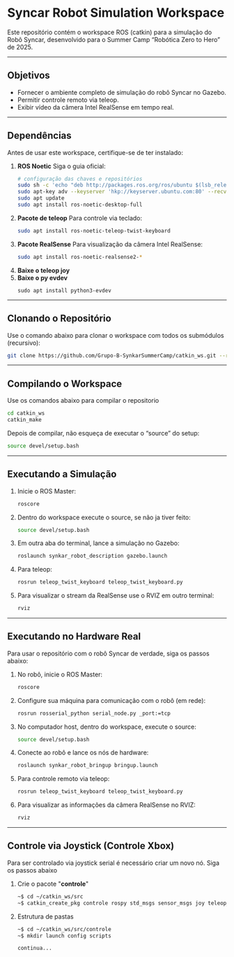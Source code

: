 # Syncar Robot Simulation Workspace

Este repositório contém o workspace ROS (catkin) para a simulação do Robô Syncar, desenvolvido para o Summer Camp “Robótica Zero to Hero” de 2025.

---

## Objetivos

- Fornecer o ambiente completo de simulação do robô Syncar no Gazebo.
- Permitir controle remoto via teleop.
- Exibir vídeo da câmera Intel RealSense em tempo real.

---

## Dependências

Antes de usar este workspace, certifique-se de ter instalado:

1. **ROS Noetic**
   Siga o guia oficial:
   ```bash
   # configuração das chaves e repositórios
   sudo sh -c 'echo "deb http://packages.ros.org/ros/ubuntu $(lsb_release -sc) main" > /etc/apt/sources.list.d/ros-latest.list'
   sudo apt-key adv --keyserver 'hkp://keyserver.ubuntu.com:80' --recv-key C1CF6E31E6BADE8868B172B4F42ED6FBAB17C654
   sudo apt update
   sudo apt install ros-noetic-desktop-full
   ```
3. **Pacote de teleop**
   Para controle via teclado:
   ```bash
   sudo apt install ros-noetic-teleop-twist-keyboard
   ```
4. **Pacote RealSense**
   Para visualização da câmera Intel RealSense:
   ```bash
   sudo apt install ros-noetic-realsense2-*
   ```
5. **Baixe o teleop joy**
6. **Baixe o py evdev**
   ```
   sudo apt install python3-evdev
   ```

---

## Clonando o Repositório

Use o comando abaixo para clonar o workspace com todos os submódulos (recursivo):

```bash
git clone https://github.com/Grupo-B-SynkarSummerCamp/catkin_ws.git --recursive
```

---

## Compilando o Workspace

Use os comandos abaixo para compilar o repositorio

```bash
cd catkin_ws
catkin_make
```

Depois de compilar, não esqueça de executar o “source” do setup:

```bash
source devel/setup.bash
```

---

## Executando a Simulação

1. Inicie o ROS Master:
   ```bash
   roscore
   ```
2. Dentro do workspace execute o source, se não ja tiver feito:
   ```bash
   source devel/setup.bash
   ```
3. Em outra aba do terminal, lance a simulação no Gazebo:
   ```bash
   roslaunch synkar_robot_description gazebo.launch
   ```
4. Para teleop:
   ```bash
   rosrun teleop_twist_keyboard teleop_twist_keyboard.py
   ```
5. Para visualizar o stream da RealSense use o RVIZ em outro terminal:
    ```bash
   rviz
   ```


---

## Executando no Hardware Real

Para usar o repositório com o robô Syncar de verdade, siga os passos abaixo:


1. No robô, inicie o ROS Master:
   ```bash
   roscore
   ```
2. Configure sua máquina para comunicação com o robô (em rede):
   ```bash
   rosrun rosserial_python serial_node.py _port:=tcp
   ```
3. No computador host, dentro do workspace, execute o source:
   ```bash
   source devel/setup.bash
   ```
4. Conecte ao robô e lance os nós de hardware:
   ```bash
   roslaunch synkar_robot_bringup bringup.launch
   ```
5. Para controle remoto via teleop:
   ```bash
   rosrun teleop_twist_keyboard teleop_twist_keyboard.py
   ```
6. Para visualizar as informações da câmera RealSense no RVIZ:
   ```bash
   rviz
   ```


---

## Controle via Joystick (Controle Xbox)

Para ser controlado via joystick serial é necessário criar um novo nó. Siga os passos abaixo

1. Crie o pacote "**controle**"
   ```bash
   ~$ cd ~/catkin_ws/src
   ~$ catkin_create_pkg controle rospy std_msgs sensor_msgs joy teleop_twist_joy
   ```
2. Estrutura de pastas
   ```bash
   ~$ cd ~/catkin_ws/src/controle
   ~$ mkdir launch config scripts

   continua...
   




